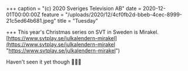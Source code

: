 +++
caption = "(c) 2020 Sveriges Television AB"
date = 2020-12-01T00:00:00Z
feature = "/uploads/2020/12/4cf0fb2d-bbeb-4cec-8999-21c5ed64b681.jpeg"
title = "Tuesday"

+++
This year's Christmas series on SVT in Sweden is Mirakel. [https://www.svtplay.se/julkalendern-mirakel](https://www.svtplay.se/julkalendern-mirakel "https://www.svtplay.se/julkalendern-mirakel")

Haven't seen it yet though 🎄🎅🏻